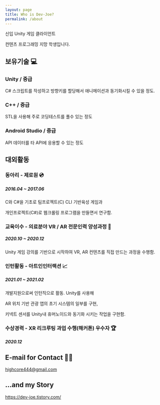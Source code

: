 ```yaml
---
layout: page
title: Who is Dev-Joe?
permalink: /about
---
```


신입 Unity 게임 클라이언트 

컨텐츠 프로그래밍 지망 학생입니다. 

## 보유기술 💻

### Unity / 중급

C# 스크립트를 작성하고 방향키를 할당해서 애니메이션과 동기화시킬 수 있을 정도.

### C++ / 중급

STL을 사용해 주로 코딩테스트를 풀수 있는 정도

### Android Studio / 중급

API 데이터를 타 API에 응용할 수 있는 정도 

## 대외활동 

### 동아리 - 제로원 💿
##### 2016.04 ~ 2017.06

C와 C#을 기초로 팀프로젝트(C) CLI 기반육성 게임과 

개인프로젝트(C#)로 웹크롤링 프로그램을 만들면서 연구함.

### 교육이수 - 의료분야 VR / AR 전문인력 양성과정 📱
##### 2020.10 ~ 2020.12

Unity 게임 강의를 기반으로 시작하여 VR, AR 컨텐츠를 직접 만드는 과정을 수행함.

### 인턴활동 - 아트인인터랙션 📈
##### 2021.01 ~ 2021.02

개발지원으로써 인턴직으로 활동. Unity를 사용해 

AR 위치 기반 관광 앱의 초기 시스템의 일부를 구현, 

키넥트 센서를 Unity내 휴머노이드와 동기화 시키는 작업을 구현함.

### 수상경력 - XR 리크루팅 과업 수행(해커톤) 우수자 🏆
##### 2020.12


## E-mail for Contact 📲🧑

[highcore444@gmail.com](mailto:highcore444@gmail.com)

## ...and my Story
https://dev-joe.tistory.com/
